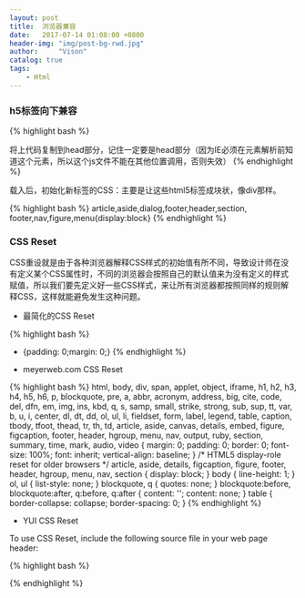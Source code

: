 ```yaml
---
layout: post
title:  浏览器兼容
date:   2017-07-14 01:08:00 +0800
header-img: "img/post-bg-rwd.jpg"
author:     "Vison"
catalog: true
tags:
    - Html
---
```


### h5标签向下兼容

{% highlight bash %} 
<!--[if lt IE9]> 
<script src="http://cdn.static.runoob.com/libs/html5shiv/3.7/html5shiv.min.js"></script>
<![endif]-->
将上代码复制到head部分，记住一定要是head部分（因为IE必须在元素解析前知道这个元素，所以这个js文件不能在其他位置调用，否则失效）
{% endhighlight %}

载入后，初始化新标签的CSS：主要是让这些html5标签成块状，像div那样。

{% highlight bash %} 
article,aside,dialog,footer,header,section,
footer,nav,figure,menu{display:block}
{% endhighlight %}

### CSS Reset
CSS重设就是由于各种浏览器解释CSS样式的初始值有所不同，导致设计师在没有定义某个CSS属性时，不同的浏览器会按照自己的默认值来为没有定义的样式赋值，所以我们要先定义好一些CSS样式，来让所有浏览器都按照同样的规则解释CSS，这样就能避免发生这种问题。
* 最简化的CSS Reset

{% highlight bash %} 
* {padding: 0;margin: 0;}
{% endhighlight %}

* meyerweb.com CSS Reset

{% highlight bash %} 
html, body, div, span, applet, object, iframe,
h1, h2, h3, h4, h5, h6, p, blockquote, pre,
a, abbr, acronym, address, big, cite, code,
del, dfn, em, img, ins, kbd, q, s, samp,
small, strike, strong, sub, sup, tt, var,
b, u, i, center,
dl, dt, dd, ol, ul, li,
fieldset, form, label, legend,
table, caption, tbody, tfoot, thead, tr, th, td,
article, aside, canvas, details, embed, 
figure, figcaption, footer, header, hgroup, 
menu, nav, output, ruby, section, summary,
time, mark, audio, video {
	margin: 0;
	padding: 0;
	border: 0;
	font-size: 100%;
	font: inherit;
	vertical-align: baseline;
}
/* HTML5 display-role reset for older browsers */
article, aside, details, figcaption, figure, 
footer, header, hgroup, menu, nav, section {
	display: block;
}
body {
	line-height: 1;
}
ol, ul {
	list-style: none;
}
blockquote, q {
	quotes: none;
}
blockquote:before, blockquote:after,
q:before, q:after {
	content: '';
	content: none;
}
table {
	border-collapse: collapse;
	border-spacing: 0;
}
{% endhighlight %}

* YUI CSS Reset

To use CSS Reset, include the following source file in your web page header:

{% highlight bash %} 
<link rel="stylesheet" type="text/css" href="http://yui.yahooapis.com/3.18.1/build/cssreset/cssreset-min.css">
{% endhighlight %}


